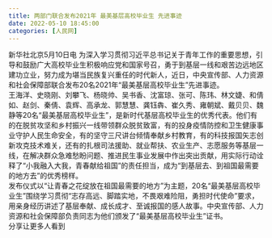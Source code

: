 ```yaml
---
title: 两部门联合发布2021年 最美基层高校毕业生 先进事迹
date: 2022-05-10 18:45:00
categories: [人民网]
---
```

新华社北京5月10日电 为深入学习贯彻习近平总书记关于青年工作的重要思想，引导和鼓励广大高校毕业生积极响应党和国家号召，勇于到基层一线和艰苦边远地区建功立业，努力成为堪当民族复兴重任的时代新人，近日，中央宣传部、人力资源和社会保障部联合发布20名2021年“最美基层高校毕业生”先进事迹。  
王海洋、史晓刚、刘攀飞、杨晓帅、吴书香、沈富琼、张可、陈玮、林文婕、和倩如、赵剑、秦倩、袁辉、高承龙、郭慧慧、龚钰犇、崔久秀、雍朝斌、戴贝贝、魏静等20名“最美基层高校毕业生”，是新时代基层高校毕业生的优秀代表。他们有的在脱贫攻坚和乡村振兴一线带领群众脱贫致富，有的投身疫情防控和卫生健康事业守护人民生命安全，有的坚守三尺讲台倾情奉献乡村教育，有的科技报国矢志创新攻克技术难关，还有的扎根司法援助、就业帮扶、农业生产、志愿服务等基层一线，在解决群众急难愁盼问题、推进民生事业发展中作出突出贡献，用实际行动诠释了“小我融入大我，青春献给祖国”的责任担当，成为“到基层去、到祖国最需要的地方去”的优秀榜样。  
发布仪式以“让青春之花绽放在祖国最需要的地方”为主题，20名“最美基层高校毕业生”围绕学习贯彻“志存高远、脚踏实地，不畏艰难险阻，勇担时代使命”要求，用亲身经历讲述了基层奉献、成长成才、至诚报国的感人故事。中央宣传部、人力资源和社会保障部负责同志为他们颁发了“最美基层高校毕业生”证书。  
分享让更多人看到  
